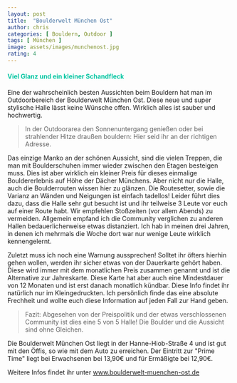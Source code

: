 ```yaml
---
layout: post
title:  "Boulderwelt München Ost"
author: chris
categories: [ Bouldern, Outdoor ]
tags: [ München ]
image: assets/images/munchenost.jpg
rating: 4
---
```


#### <span style="color:#00c5a1">Viel Glanz und ein kleiner Schandfleck</span>
Eine der wahrscheinlich besten Aussichten beim Bouldern hat man im Outdoorbereich der Boulderwelt München Ost. Diese neue und super stylische Halle lässt keine Wünsche offen. Wirklich alles ist sauber und hochwertig. 

> In der Outdoorarea den Sonnenuntergang genießen oder bei strahlender Hitze draußen bouldern: Hier seid ihr an der richtigen Adresse.

Das einzige Manko an der schönen Aussicht, sind die vielen Treppen, die man mit Boulderschuhen immer wieder zwischen den Etagen besteigen muss. Dies ist aber wirklich ein kleiner Preis für dieses einmalige Bouldererlebnis auf Höhe der Dächer Münchens. Aber nicht nur die Halle, auch die Boulderrouten wissen hier zu glänzen. Die Routesetter, sowie die Varianz an Wänden und Neigungen ist einfach tadellos!
Leider führt dies dazu, dass die Halle sehr gut besucht ist und ihr teilweise 3 Leute vor euch auf einer Route habt. Wir empfehlen Stoßzeiten (vor allem Abends) zu vermeiden. Allgemein empfand ich die Community verglichen zu anderen Hallen bedauerlicherweise etwas distanziert. Ich hab in meinen drei Jahren, in denen ich mehrmals die Woche dort war nur wenige Leute wirklich kennengelernt.

Zuletzt muss ich noch eine Warnung aussprechen! Solltet ihr öfters hierhin gehen wollen, werden ihr sicher etwas von der Dauerkarte gehört haben. Diese wird immer mit dem monatlichen Preis zusammen genannt und ist die Alternative zur Jahreskarte. Diese Karte hat aber auch eine Mindestdauer von 12 Monaten und ist erst danach monatlich kündbar. Diese Info findet ihr natürlich nur im Kleingedruckten. Ich persönlich finde das eine absolute Frechheit und wollte euch diese Information auf jeden Fall zur Hand geben.   

> Fazit: Abgesehen von der Preispolitik und der etwas verschlossenen Community ist dies eine 5 von 5 Halle! Die Boulder und die Aussicht sind ohne Gleichen.

Die Boulderwelt München Ost liegt in der Hanne-Hiob-Straße 4 und ist gut mit den Öffis, so wie mit dem Auto zu erreichen. Der Eintritt zur "Prime Time" liegt bei Erwachsenen bei 13,90€ und für Ermäßigte bei 12,90€.

Weitere Infos findet ihr unter <a href="https://www.boulderwelt-muenchen-ost.de/" target="_blank">www.boulderwelt-muenchen-ost.de</a>
